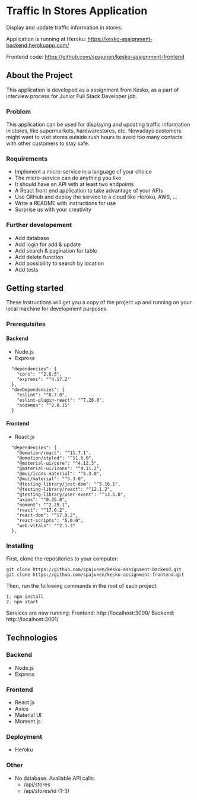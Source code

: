 # Traffic In Stores Application

Display and update traffic information in stores.

Application is running at Heroku: https://kesko-assignment-backend.herokuapp.com/

Frontend code: https://github.com/spajunen/kesko-assignment-frontend

## About the Project

This application is developed as a assignment from Kesko, as a part of interview process for Junior Full Stack Developer job.

### Problem

This application can be used for displaying and updating traffic information in stores, like supermarkets, hardwarestores, etc. Nowadays customers might want to visit stores outside rush hours to avoid too many contacts with other customers to stay safe.

### Requirements

- Implement a micro-service in a language of your choice
- The micro-service can do anything you like
- It should have an API with at least two endpoints
- A React front end application to take advantage of your APIs
- Use GitHub and deploy the service to a cloud like Heroku, AWS, …
- Write a README with instructions for use
- Surprise us with your creativity

### Further developement

- Add database
- Add login for add & update
- Add search & pagination for table
- Add delete function
- Add possibility to search by location
- Add tests

## Getting started

These instructions will get you a copy of the project up and running on your local machine for development purposes.

### Prerequisites
#### Backend

- Node.js
- Express
```
  "dependencies": {
    "cors": "^2.8.5",
    "express": "^4.17.2"
  },
  "devDependencies": {
    "eslint": "^8.7.0",
    "eslint-plugin-react": "^7.28.0",
    "nodemon": "^2.0.15"
  }
```
#### Frontend
- React.js
```
  "dependencies": {
    "@emotion/react": "^11.7.1",
    "@emotion/styled": "^11.6.0",
    "@material-ui/core": "^4.12.3",
    "@material-ui/icons": "^4.11.2",
    "@mui/icons-material": "^5.3.0",
    "@mui/material": "^5.3.0",
    "@testing-library/jest-dom": "^5.16.1",
    "@testing-library/react": "^12.1.2",
    "@testing-library/user-event": "^13.5.0",
    "axios": "^0.25.0",
    "moment": "^2.29.1",
    "react": "^17.0.2",
    "react-dom": "^17.0.2",
    "react-scripts": "5.0.0",
    "web-vitals": "^2.1.3"
  },
  ```
### Installing

First, clone the repositories to your computer:
```
git clone https://github.com/spajunen/kesko-assignment-backend.git
git clone https://github.com/spajunen/kesko-assignment-frontend.git
```
Then, run the following commands in the root of each project:
```
1. npm install
2. npm start
```
Services are now running:
Frontend: http://localhost:3000/
Backend: http://localhost:3001/

## Technologies

### Backend
- Node.js
- Express

### Frontend
- React.js
- Axios
- Material UI
- Moment.js

### Deployment
- Heroku

### Other
- No database. Available API calls: 
  - /api/stores
  - /api/stores/id (1-3)

